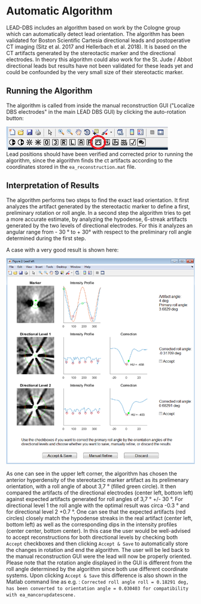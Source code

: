 # Automatic Algorithm

LEAD-DBS includes an algorithm based on work by the Cologne group which can automatically detect lead orientation. The algorithm has been validated for Boston Scientific Cartesia directional leads and postoperative CT imaging \(Sitz et al. 2017 and Hellerbach et al. 2018\). It is based on the CT artifacts generated by the stereotactic marker and the directional electrodes. In theory this algorithm could also work for the St. Jude / Abbot directional leads but results have not been validated for these leads yet and could be confounded by the very small size of their stereotactic marker.

## Running the Algorithm

The algorithm is called from inside the manual reconstruction GUI \("Localize DBS electrodes" in the main LEAD DBS GUI\) by clicking the auto-rotation button:

![](../.gitbook/assets/1.png)  
Lead positions should have been verified and corrected prior to running the algorithm, since the algorithm finds the ct artifacts according to the coordinates stored in the `ea_reconstruction.mat` file.

## Interpretation of Results

The algorithm performs two steps to find the exact lead orientation. It first analyzes the artifact generated by the stereotactic marker to define a first, preliminary rotation or roll angle. In a second step the algorithm tries to get a more accurate estimate, by analyzing the hypodense, 6-streak artifacts generated by the two levels of directional electrodes. For this it analyzes an angular range from - 30 ° to + 30° with respect to the preliminary roll angle determined during the first step.

A case with a very good result is shown here:

![](../.gitbook/assets/3.png)

As one can see in the upper left corner, the algorithm has chosen the anterior hyperdensity of the stereotactic marker artifact as its prelimenary orientation, with a roll angle of about 3,7 ° \(filled green circle\). It then compared the artifacts of the directional electrodes \(center left, bottom left\) against expected artifacts generated for roll angles of 3,7 ° +/- 30 °. For directional level 1 the roll angle with the optimal result was circa -0.3 ° and for directional level 2 +0.7 °. One can see that the expected artifacts \(red circles\) closely match the hypodense streaks in the real artifact \(center left, bottom left\) as well as the corresponding dips in the intensity profiles \(center center, bottom center\). In this case the user would be well-advised to accept reconstructions for both directional levels by checking both `Accept` checkboxes and then clicking `Accept & Save` to automatically store the changes in rotation and end the algorithm. The user will be led back to the manual reconstruction GUI were the lead will now be properly oriented. Please note that the rotation angle displayed in the GUI is different from the roll angle determined by the algorithm since both use different coordinate systems. Upon clicking `Accept & Save` this difference is also shown in the Matlab command line as e.g. : `Corrected roll angle roll = 0.18291 deg, has been converted to orientation angle = 0.030403 for compatibility with ea_mancorupdatescene.`

